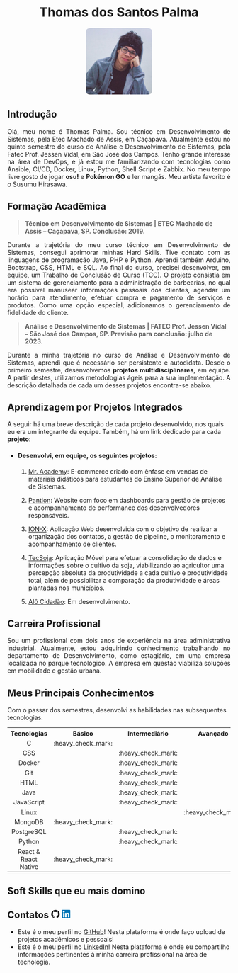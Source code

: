 <h1 align="center"><b>Thomas dos Santos Palma</h1></b>

<p align="center"> 
   <img src="./docs/profile-picture.png" width="150" height="150">
</p>

## **Introdução**


<p align="justify">Olá, meu nome é Thomas Palma. Sou técnico em Desenvolvimento de Sistemas, pela Etec Machado de Assis, em Caçapava. Atualmente estou no quinto semestre do curso de Análise e Desenvolvimento de Sistemas, pela Fatec Prof. Jessen Vidal, em São José dos Campos. Tenho grande interesse na área de DevOps, e já estou me familiarizando com tecnologias como Ansible, CI/CD, Docker, Linux, Python, Shell Script e Zabbix. No meu tempo livre gosto de jogar <b>osu!</b> e <b>Pokémon GO</b> e ler mangás. Meu artista favorito é o Susumu Hirasawa.</p>


## **Formação Acadêmica**

 > **Técnico em Desenvolvimento de Sistemas | ETEC Machado de Assis – Caçapava, SP. Conclusão: 2019.**


 <p align="justify">Durante a trajetória do meu curso técnico em Desenvolvimento de Sistemas, consegui aprimorar minhas Hard Skills. Tive contato com as linguagens de programação Java, PHP e Python. Aprendi também Arduino, Bootstrap, CSS, HTML e SQL. Ao final do curso, precisei desenvolver, em equipe, um Trabalho de Conclusão de Curso (TCC). O projeto consistia em um sistema de gerenciamento para a administração de barbearias, no qual era possível manusear informações pessoais dos clientes, agendar um horário para atendimento, efetuar compra e pagamento de serviços e produtos. Como uma opção especial, adicionamos o gerenciamento de fidelidade do cliente.</p>


> **Análise e Desenvolvimento de Sistemas | FATEC Prof. Jessen Vidal – São José dos Campos, SP. Previsão para conclusão: julho de 2023.**

<p align="justify">Durante a minha trajetória no curso de Análise e Desenvolvimento de Sistemas, aprendi que é necessário ser persistente e autodidata. Desde o primeiro semestre, desenvolvemos <b>projetos multidisciplinares</b>, em equipe. A partir destes, utilizamos metodologias ágeis para a sua implementação. A descrição detalhada de cada um desses projetos encontra-se abaixo.</p>

## **Aprendizagem por Projetos Integrados**
A seguir há uma breve descrição de cada projeto desenvolvido, nos quais eu era um integrante da equipe. Também, há um link dedicado para cada **projeto**:

 - <h4><b>Desenvolvi, em equipe, os seguintes projetos:</h4></b>

   1. [Mr. Academy](https://github.com/ThomasPalma1/portfolio-tg/tree/main/APIs/FatecAPI-01): E-commerce criado com ênfase em vendas de materiais didáticos para estudantes do Ensino Superior de Análise de Sistemas.


   2. [Pantion](https://github.com/ThomasPalma1/portfolio-tg/tree/main/APIs/FatecAPI-02): Website com foco em dashboards para gestão de projetos e acompanhamento de performance dos desenvolvedores responsáveis.


   3. [ION-X](https://github.com/ThomasPalma1/portfolio-tg/tree/main/APIs/FatecAPI-03): Aplicação Web desenvolvida com o objetivo de realizar a organização dos contatos, a gestão de pipeline, o monitoramento e acompanhamento de clientes.


   4. [TecSoja](https://github.com/ThomasPalma1/portfolio-tg/tree/main/APIs/FatecAPI-04): Aplicação Móvel para efetuar a consolidação de dados e informações sobre o cultivo da soja, viabilizando ao agricultor uma percepção absoluta da produtividade a cada cultivo e produtividade total, além de possibilitar a comparação da produtividade e áreas plantadas nos municípios.


   5. [Alô Cidadão](https://github.com/ThomasPalma1/portfolio-tg/tree/main/APIs/FatecAPI-05): Em desenvolvimento.


 ## **Carreira Profissional**
 <p align="justify">Sou um profissional com dois anos de experiência na área administrativa industrial. Atualmente, estou adquirindo conhecimento trabalhando no departamento de Desenvolvimento, como estagiário, em uma empresa localizada no parque tecnológico. A empresa em questão viabiliza soluções em mobilidade e gestão urbana.</p>

## **Meus Principais Conhecimentos**
Com o passar dos semestres, desenvolvi as habilidades nas subsequentes tecnologias: 
<table>
    <tr>
        <th align="center">Tecnologias</th>
        <th align="center">Básico</th>
        <th align="center">Intermediário</th>
        <th align="center">Avançado</th>
    </tr>
    <tr>
        <td align="center">C</td>
        <td align="center">:heavy_check_mark:</td>
        <td></td>
        <td></td>
    </tr>
    <tr>
        <td align="center">CSS</td>
        <td></td>
        <td align="center">:heavy_check_mark:</td>
        <td></td>
    </tr>
    <tr>
        <td align="center">Docker</td>
        <td></td>
        <td align="center">:heavy_check_mark:</td>
        <td></td>
    </tr>
    <tr>
        <td align="center">Git</td>
        <td></td>
        <td align="center">:heavy_check_mark:</td>
        <td></td>
    </tr>
    <tr>
        <td align="center">HTML</td>
        <td></td>
        <td align="center">:heavy_check_mark:</td>
        <td></td>
    </tr>
    <tr>
        <td align="center">Java</td>
        <td></td>
        <td align="center">:heavy_check_mark:</td>
        <td></td>
    </tr>
    <tr>
        <td align="center">JavaScript</td>
        <td></td>
        <td align="center">:heavy_check_mark:</td>
        <td></td>
    </tr>
    <tr>
        <td align="center">Linux</td>
        <td></td>
        <td></td>
        <td align="center">:heavy_check_mark:</td>
    </tr>
    <tr>
        <td align="center">MongoDB</td>
        <td align="center">:heavy_check_mark:</td>
        <td></td>
        <td></td>
    </tr>
    <tr>
        <td align="center">PostgreSQL</td>
        <td></td>
        <td align="center">:heavy_check_mark:</td>
        <td></td>
    </tr>
    <tr>
        <td align="center">Python</td>
        <td></td>
        <td align="center">:heavy_check_mark:</td>
        <td></td>
    </tr>
    <tr>
        <td align="center">React & React Native</td>
        <td align="center">:heavy_check_mark:</td>
        <td></td>
        <td></td>
    </tr>
</table>
  
## **Soft Skills que eu mais domino**



## **Contatos** <img src="./docs/github-icon.png"  width="19" height="19"> <img src="./docs/linkedin-icon.png"  width="19" height="19">
* Este é o meu perfil no [GitHub](https://github.com/ThomasPalma1)! Nesta plataforma é onde faço upload de projetos acadêmicos e pessoais!
* Este é o meu perfil no [LinkedIn](https://www.linkedin.com/in/thomas-palma-0764b81b3/)! Nesta plataforma é onde eu compartilho informações pertinentes à minha carreira profissional na área de tecnologia.
